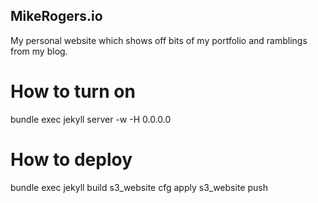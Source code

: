 ## MikeRogers.io ##

My personal website which shows off bits of my portfolio and ramblings from my blog.


# How to turn on

   bundle exec jekyll server -w -H 0.0.0.0

# How to deploy

   bundle exec jekyll build
   s3_website cfg apply
   s3_website push
